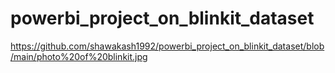 # powerbi_project_on_blinkit_dataset
   https://github.com/shawakash1992/powerbi_project_on_blinkit_dataset/blob/main/photo%20of%20blinkit.jpg
